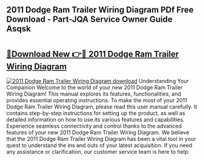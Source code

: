 ## 2011 Dodge Ram Trailer Wiring Diagram PDf Free Download - Part-JQA Service Owner Guide Asqsk

# <h2><a href="http://dfqb7j.blite.top/?on=2011+Dodge+Ram+Trailer+Wiring+Diagram">🔗Download New 👉🔴 2011 Dodge Ram Trailer Wiring Diagram</a></h2>

[![2011 Dodge Ram Trailer Wiring Diagram download](https://i.imgur.com/lujVjoI.png)](http://dfqb7j.blite.top/?on=2011+Dodge+Ram+Trailer+Wiring+Diagram)
Understanding Your Companion Welcome to the world of your new 2011 Dodge Ram Trailer Wiring Diagram! This manual explores its features, functionalities, and provides essential operating instructions. To make the most of your 2011 Dodge Ram Trailer Wiring Diagram, please read this user manual carefully. It contains step-by-step instructions for setting up the product, as well as detailed information on how to use its various features and capabilities. Experience seamless connectivity and control thanks to the advanced features of your new 2011 Dodge Ram Trailer Wiring Diagram. We believe that the 2011 Dodge Ram Trailer Wiring Diagram has been a vital tool in your quest to understand the ins and outs of your latest acquisition. If you need any assistance or clarification, our customer service team is here to help.
